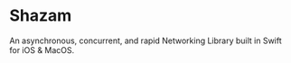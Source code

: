 # Shazam
An asynchronous, concurrent, and rapid Networking Library built in Swift for iOS & MacOS.


